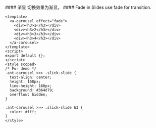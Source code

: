 <cn>
#### 渐显
切换效果为渐显。
</cn>

<us>
#### Fade in
Slides use fade for transition.
</us>

```vue
<template>
  <a-carousel effect="fade">
    <div><h3>1</h3></div>
    <div><h3>2</h3></div>
    <div><h3>3</h3></div>
    <div><h3>4</h3></div>
  </a-carousel>
</template>
<script>
export default {};
</script>
<style scoped>
/* For demo */
.ant-carousel >>> .slick-slide {
  text-align: center;
  height: 160px;
  line-height: 160px;
  background: #364d79;
  overflow: hidden;
}

.ant-carousel >>> .slick-slide h3 {
  color: #fff;
}
</style>
```
